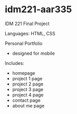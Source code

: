 # idm221-aar335
IDM 221 Final Project

Languages: HTML, CSS

Personal Portfolio
- designed for mobile

Includes:
- homepage
- project 1 page
- project 2 page
- project 3 page
- project 4 page
- contact page
- about me page

